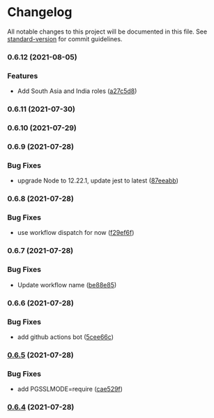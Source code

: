 # Changelog

All notable changes to this project will be documented in this file. See [standard-version](https://github.com/conventional-changelog/standard-version) for commit guidelines.

### 0.6.12 (2021-08-05)


### Features

* Add South Asia and India roles ([a27c5d8](https://github.com/causztic/reol-chan/commit/a27c5d812e00fa98d697f0896b82b6a33bf6aea9))

### 0.6.11 (2021-07-30)

### 0.6.10 (2021-07-29)

### 0.6.9 (2021-07-28)


### Bug Fixes

* upgrade Node to 12.22.1, update jest to latest ([87eeabb](https://github.com/causztic/reol-chan/commit/87eeabb2755f0337f116b94fc49eb17f24960f48))

### 0.6.8 (2021-07-28)


### Bug Fixes

* use workflow dispatch for now ([f29ef6f](https://github.com/causztic/reol-chan/commit/f29ef6f703720669a2d863eb9a40193d743c0c45))

### 0.6.7 (2021-07-28)


### Bug Fixes

* Update workflow name ([be88e85](https://github.com/causztic/reol-chan/commit/be88e850916007b11a2c107481e0efa2dbb90e59))

### 0.6.6 (2021-07-28)


### Bug Fixes

* add github actions bot ([5cee66c](https://github.com/causztic/reol-chan/commit/5cee66c30819447955b039489addd16e3ce04345))

### [0.6.5](https://github.com/causztic/reol-chan/compare/v0.6.4...v0.6.5) (2021-07-28)


### Bug Fixes

* add PGSSLMODE=require ([cae529f](https://github.com/causztic/reol-chan/commit/cae529f2d8bca65c92dffa9f922d2002eac96f1f))

### [0.6.4](https://github.com/causztic/reol-chan/compare/v0.5.1...v0.6.4) (2021-07-28)
